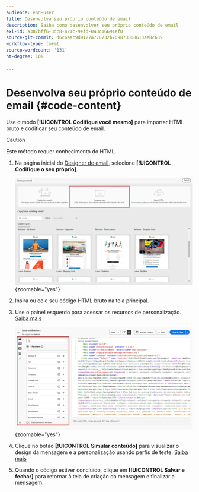 ```yaml
---
audience: end-user
title: Desenvolva seu próprio conteúdo de email
description: Saiba como desenvolver seu próprio conteúdo de email
exl-id: a387bff6-3dc8-421c-9efd-043c16694ef0
source-git-commit: d6c6aac9d9127a770732b709873008613ae8c639
workflow-type: tm+mt
source-wordcount: '131'
ht-degree: 16%

---
```


# Desenvolva seu próprio conteúdo de email {#code-content}

Use o modo **[!UICONTROL Codifique você mesmo]** para importar HTML bruto e codificar seu conteúdo de email.

>[!CAUTION]
>
>Este método requer conhecimento do HTML.

1. Na página inicial do [Designer de email](get-started-email-designer.md), selecione **[!UICONTROL Codifique o seu próprio]**.

   ![Captura de tela mostrando a opção &quot;Codifique você mesmo&quot; na página inicial do Designer de email](assets/code-your-own.png){zoomable="yes"}

1. Insira ou cole seu código HTML bruto na tela principal.

1. Use o painel esquerdo para acessar os recursos de personalização. [Saiba mais](../personalization/gs-personalization.md)

   ![Captura de tela mostrando o editor de código com opções de personalização no painel esquerdo](assets/code-editor-personalization.png){zoomable="yes"}

1. Clique no botão **[!UICONTROL Simular conteúdo]** para visualizar o design da mensagem e a personalização usando perfis de teste. [Saiba mais](../preview-test/preview-test.md)

1. Quando o código estiver concluído, clique em **[!UICONTROL Salvar e fechar]** para retornar à tela de criação da mensagem e finalizar a mensagem.